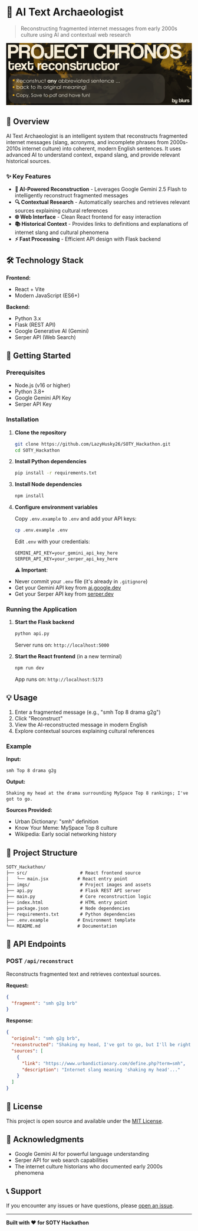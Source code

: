 # 🔮 AI Text Archaeologist

> Reconstructing fragmented internet messages from early 2000s culture using AI and contextual web research

![Project Banner](imgs/banner.png)

## 📖 Overview

AI Text Archaeologist is an intelligent system that reconstructs fragmented internet messages (slang, acronyms, and incomplete phrases from 2000s-2010s internet culture) into coherent, modern English sentences. It uses advanced AI to understand context, expand slang, and provide relevant historical sources.

### ✨ Key Features

- **🤖 AI-Powered Reconstruction** - Leverages Google Gemini 2.5 Flash to intelligently reconstruct fragmented messages
- **🔍 Contextual Research** - Automatically searches and retrieves relevant sources explaining cultural references
- **🌐 Web Interface** - Clean React frontend for easy interaction
- **📚 Historical Context** - Provides links to definitions and explanations of internet slang and cultural phenomena
- **⚡ Fast Processing** - Efficient API design with Flask backend

## 🛠️ Technology Stack

**Frontend:**
- React + Vite
- Modern JavaScript (ES6+)

**Backend:**
- Python 3.x
- Flask (REST API)
- Google Generative AI (Gemini)
- Serper API (Web Search)

## 🚀 Getting Started

### Prerequisites

- Node.js (v16 or higher)
- Python 3.8+
- Google Gemini API Key
- Serper API Key

### Installation

1. **Clone the repository**
   ```bash
   git clone https://github.com/LazyHusky26/SOTY_Hackathon.git
   cd SOTY_Hackathon
   ```

2. **Install Python dependencies**
   ```bash
   pip install -r requirements.txt
   ```

3. **Install Node dependencies**
   ```bash
   npm install
   ```

4. **Configure environment variables**
   
   Copy `.env.example` to `.env` and add your API keys:
   ```bash
   cp .env.example .env
   ```
   
   Edit `.env` with your credentials:
   ```env
   GEMINI_API_KEY=your_gemini_api_key_here
   SERPER_API_KEY=your_serper_api_key_here
   ```
   **⚠️ Important**: 
- Never commit your `.env` file (it's already in `.gitignore`)
- Get your Gemini API key from [ai.google.dev](https://makersuite.google.com/app/apikey)
- Get your Serper API key from [serper.dev](https://serper.dev/)

### Running the Application

1. **Start the Flask backend**
   ```bash
   python api.py
   ```
   Server runs on: `http://localhost:5000`

2. **Start the React frontend** (in a new terminal)
   ```bash
   npm run dev
   ```
   App runs on: `http://localhost:5173`

## 💡 Usage

1. Enter a fragmented message (e.g., "smh Top 8 drama g2g")
2. Click "Reconstruct"
3. View the AI-reconstructed message in modern English
4. Explore contextual sources explaining cultural references

### Example

**Input:**
```
smh Top 8 drama g2g
```

**Output:**
```
Shaking my head at the drama surrounding MySpace Top 8 rankings; I've got to go.
```

**Sources Provided:**
- Urban Dictionary: "smh" definition
- Know Your Meme: MySpace Top 8 culture
- Wikipedia: Early social networking history

## 📁 Project Structure

```
SOTY_Hackathon/
├── src/                    # React frontend source
│   └── main.jsx           # React entry point
├── imgs/                   # Project images and assets
├── api.py                  # Flask REST API server
├── main.py                 # Core reconstruction logic
├── index.html              # HTML entry point
├── package.json            # Node dependencies
├── requirements.txt        # Python dependencies
├── .env.example           # Environment template
└── README.md              # Documentation
```

## 🔌 API Endpoints

### POST `/api/reconstruct`
Reconstructs fragmented text and retrieves contextual sources.

**Request:**
```json
{
  "fragment": "smh g2g brb"
}
```

**Response:**
```json
{
  "original": "smh g2g brb",
  "reconstructed": "Shaking my head, I've got to go, but I'll be right back.",
  "sources": [
    {
      "link": "https://www.urbandictionary.com/define.php?term=smh",
      "description": "Internet slang meaning 'shaking my head'..."
    }
  ]
}
```

## 📝 License

This project is open source and available under the [MIT License](LICENSE).


## 🙏 Acknowledgments

- Google Gemini AI for powerful language understanding
- Serper API for web search capabilities
- The internet culture historians who documented early 2000s phenomena

## 📞 Support

If you encounter any issues or have questions, please [open an issue](https://github.com/LazyHusky26/SOTY_Hackathon/issues).

---

**Built with ❤️ for SOTY Hackathon**
